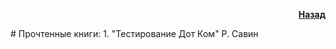<p align= right><a href="https://github.com/kozlofAlex/testing/edit/main/README.md"><b>Назад</b></a></p>
# Прочтенные книги:
1. "Тестирование Дот Ком" Р. Савин
